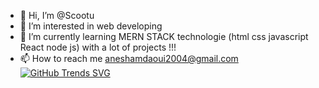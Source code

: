 - 👋 Hi, I’m @Scootu
- 👀 I’m interested in web developing   
- 🌱 I’m currently learning MERN STACK technologie (html css javascript React node js) with a lot of projects !!!
- 📫 How to reach me aneshamdaoui2004@gmail.com
[![GitHub Trends SVG](https://api.githubtrends.io/user/svg/avgupta456/langs)](https://githubtrends.io)
<!---
Scootu/Scootu is a ✨ special ✨ repository because its `README.md` (this file) appears on your GitHub profile.
You can click the Preview link to take a look at your changes.
--->
